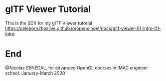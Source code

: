 # glTF Viewer Tutorial

This is the SDK for my glTF Viewer tutorial https://celeborn2bealive.github.io/openglnoel/docs/gltf-viewer-01-intro-01-intro


# End
@Nicolas SENECAL, for advanced OpenGL courses in IMAC engineer school.
January-March 2020